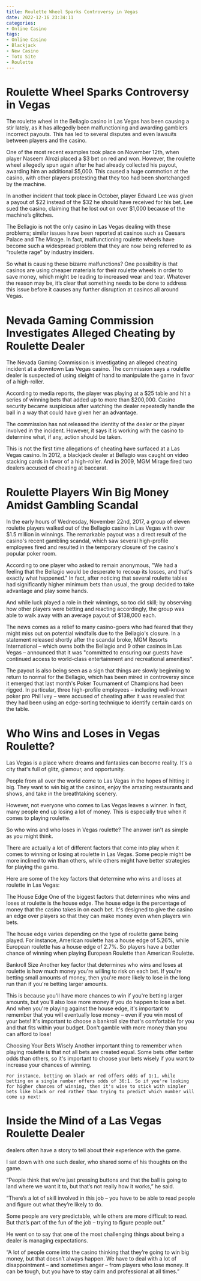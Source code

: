 ```yaml
---
title: Roulette Wheel Sparks Controversy in Vegas 
date: 2022-12-16 23:34:11
categories:
- Online Casino
tags:
- Online Casino
- Blackjack
- New Casino
- Toto Site
- Roulette
---
```



#  Roulette Wheel Sparks Controversy in Vegas 

The roulette wheel in the Bellagio casino in Las Vegas has been causing a stir lately, as it has allegedly been malfunctioning and awarding gamblers incorrect payouts. This has led to several disputes and even lawsuits between players and the casino.

One of the most recent examples took place on November 12th, when player Naseem Alrozi placed a $3 bet on red and won. However, the roulette wheel allegedly spun again after he had already collected his payout, awarding him an additional $5,000. This caused a huge commotion at the casino, with other players protesting that they too had been shortchanged by the machine. 

In another incident that took place in October, player Edward Lee was given a payout of $22 instead of the $32 he should have received for his bet. Lee sued the casino, claiming that he lost out on over $1,000 because of the machine’s glitches.

The Bellagio is not the only casino in Las Vegas dealing with these problems; similar issues have been reported at casinos such as Caesars Palace and The Mirage. In fact, malfunctioning roulette wheels have become such a widespread problem that they are now being referred to as “roulette rage” by industry insiders. 

So what is causing these bizarre malfunctions? One possibility is that casinos are using cheaper materials for their roulette wheels in order to save money, which might be leading to increased wear and tear. Whatever the reason may be, it’s clear that something needs to be done to address this issue before it causes any further disruption at casinos all around Vegas.

#  Nevada Gaming Commission Investigates Alleged Cheating by Roulette Dealer 

The Nevada Gaming Commission is investigating an alleged cheating incident at a downtown Las Vegas casino. The commission says a roulette dealer is suspected of using sleight of hand to manipulate the game in favor of a high-roller.

According to media reports, the player was playing at a $25 table and hit a series of winning bets that added up to more than $200,000. Casino security became suspicious after watching the dealer repeatedly handle the ball in a way that could have given her an advantage.

The commission has not released the identity of the dealer or the player involved in the incident. However, it says it is working with the casino to determine what, if any, action should be taken.

This is not the first time allegations of cheating have surfaced at a Las Vegas casino. In 2012, a blackjack dealer at Bellagio was caught on video stacking cards in favor of a high-roller. And in 2009, MGM Mirage fired two dealers accused of cheating at baccarat.

#  Roulette Players Win Big Money Amidst Gambling Scandal 

In the early hours of Wednesday, November 22nd, 2017, a group of eleven roulette players walked out of the Bellagio casino in Las Vegas with over $1.5 million in winnings. The remarkable payout was a direct result of the casino's recent gambling scandal, which saw several high-profile employees fired and resulted in the temporary closure of the casino's popular poker room.

According to one player who asked to remain anonymous, "We had a feeling that the Bellagio would be desperate to recoup its losses, and that's exactly what happened." In fact, after noticing that several roulette tables had significantly higher minimum bets than usual, the group decided to take advantage and play some hands.

And while luck played a role in their winnings, so too did skill; by observing how other players were betting and reacting accordingly, the group was able to walk away with an average payout of $138,000 each.

The news comes as a relief to many casino-goers who had feared that they might miss out on potential windfalls due to the Bellagio's closure. In a statement released shortly after the scandal broke, MGM Resorts International – which owns both the Bellagio and 9 other casinos in Las Vegas – announced that it was "committed to ensuring our guests have continued access to world-class entertainment and recreational amenities".

The payout is also being seen as a sign that things are slowly beginning to return to normal for the Bellagio, which has been mired in controversy since it emerged that last month's Poker Tournament of Champions had been rigged. In particular, three high-profile employees – including well-known poker pro Phil Ivey – were accused of cheating after it was revealed that they had been using an edge-sorting technique to identify certain cards on the table.

#  Who Wins and Loses in Vegas Roulette? 

Las Vegas is a place where dreams and fantasies can become reality. It's a city that's full of glitz, glamour, and opportunity. 

People from all over the world come to Las Vegas in the hopes of hitting it big. They want to win big at the casinos, enjoy the amazing restaurants and shows, and take in the breathtaking scenery. 

However, not everyone who comes to Las Vegas leaves a winner. In fact, many people end up losing a lot of money. This is especially true when it comes to playing roulette. 

So who wins and who loses in Vegas roulette? The answer isn't as simple as you might think. 

There are actually a lot of different factors that come into play when it comes to winning or losing at roulette in Las Vegas. Some people might be more inclined to win than others, while others might have better strategies for playing the game. 

Here are some of the key factors that determine who wins and loses at roulette in Las Vegas: 

The House Edge 
One of the biggest factors that determines who wins and loses at roulette is the house edge. The house edge is the percentage of money that the casino takes in on each bet. It's designed to give the casino an edge over players so that they can make money even when players win bets. 

The house edge varies depending on the type of roulette game being played. For instance, American roulette has a house edge of 5.26%, while European roulette has a house edge of 2.7%. So players have a better chance of winning when playing European Roulette than American Roulette.  

Bankroll Size 
Another key factor that determines who wins and loses at roulette is how much money you're willing to risk on each bet. If you're betting small amounts of money, then you're more likely to lose in the long run than if you're betting larger amounts. 

This is because you'll have more chances to win if you're betting larger amounts, but you'll also lose more money if you do happen to lose a bet. And when you're playing against the house edge, it's important to remember that you will eventually lose money – even if you win most of your bets! 
It's important to choose a bankroll size that's comfortable for you and that fits within your budget. Don't gamble with more money than you can afford to lose! 

Choosing Your Bets Wisely 	Another important thing to remember when playing roulette is that not all bets are created equal. Some bets offer better odds than others, so it's important to choose your bets wisely if you want to increase your chances of winning. 

	For instance, betting on black or red offers odds of 1:1, while betting on a single number offers odds of 36:1. So if you're looking for higher chances of winning, then it's wise to stick with simpler bets like black or red rather than trying to predict which number will come up next!

#  Inside the Mind of a Las Vegas Roulette Dealer

 dealers often have a story to tell about their experience with the game.

I sat down with one such dealer, who shared some of his thoughts on the game.

“People think that we’re just pressing buttons and that the ball is going to land where we want it to, but that’s not really how it works,” he said.

“There’s a lot of skill involved in this job – you have to be able to read people and figure out what they’re likely to do.

Some people are very predictable, while others are more difficult to read. But that’s part of the fun of the job – trying to figure people out.”

He went on to say that one of the most challenging things about being a dealer is managing expectations.

“A lot of people come into the casino thinking that they’re going to win big money, but that doesn’t always happen. We have to deal with a lot of disappointment – and sometimes anger – from players who lose money. It can be tough, but you have to stay calm and professional at all times.”